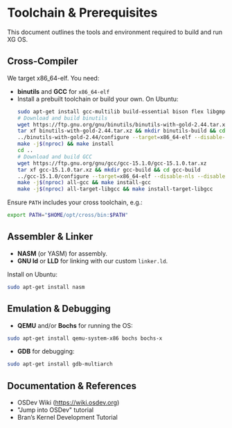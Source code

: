 # Toolchain & Prerequisites

This document outlines the tools and environment required to build and run XG OS.

## Cross-Compiler

We target x86_64-elf. You need:

- **binutils** and **GCC** for `x86_64-elf`
- Install a prebuilt toolchain or build your own. On Ubuntu:
  ```bash
  sudo apt-get install gcc-multilib build-essential bison flex libgmp-dev libmpfr-dev libmpc-dev texinfo
  # Download and build binutils
  wget https://ftp.gnu.org/gnu/binutils/binutils-with-gold-2.44.tar.xz
  tar xf binutils-with-gold-2.44.tar.xz && mkdir binutils-build && cd binutils-build
  ../binutils-with-gold-2.44/configure --target=x86_64-elf --disable-nls --disable-werror --prefix="$HOME/opt/cross"
  make -j$(nproc) && make install
  cd ..
  # Download and build GCC
  wget https://ftp.gnu.org/gnu/gcc/gcc-15.1.0/gcc-15.1.0.tar.xz
  tar xf gcc-15.1.0.tar.xz && mkdir gcc-build && cd gcc-build
  ../gcc-15.1.0/configure --target=x86_64-elf --disable-nls --disable-libstdcxx-pch --with-newlib --disable-shared --disable-threads --disable-multilib --disable-libssp --disable-libada --enable-languages=c,c++ --prefix="$HOME/opt/cross"
  make -j$(nproc) all-gcc && make install-gcc
  make -j$(nproc) all-target-libgcc && make install-target-libgcc
  ```

Ensure `PATH` includes your cross toolchain, e.g.:
```bash
export PATH="$HOME/opt/cross/bin:$PATH"
```

## Assembler & Linker

- **NASM** (or YASM) for assembly.
- **GNU ld** or **LLD** for linking with our custom `linker.ld`.

Install on Ubuntu:
```bash
sudo apt-get install nasm
```

## Emulation & Debugging

- **QEMU** and/or **Bochs** for running the OS:
```bash
sudo apt-get install qemu-system-x86 bochs bochs-x
```
- **GDB** for debugging:
```bash
sudo apt-get install gdb-multiarch
```

## Documentation & References

- OSDev Wiki (https://wiki.osdev.org)
- "Jump into OSDev" tutorial
- Bran’s Kernel Development Tutorial